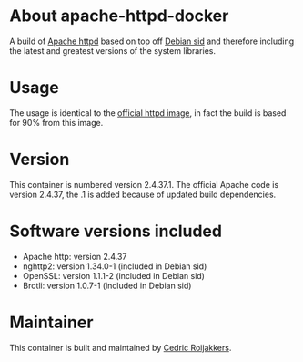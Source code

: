 # About apache-httpd-docker
A build of [Apache httpd](http://httpd.apache.org/) based on top off [Debian sid](https://www.debian.org/releases/sid/) and therefore including the latest and greatest versions of the system libraries.

# Usage
The usage is identical to the [official httpd image](https://hub.docker.com/_/httpd/), in fact the build is based for 90% from this image.

# Version
This container is numbered version 2.4.37.1. The official Apache code is version 2.4.37, the .1 is added because of updated build dependencies.

# Software versions included
- Apache http: version 2.4.37
- nghttp2: version 1.34.0-1 (included in Debian sid)
- OpenSSL: version 1.1.1-2 (included in Debian sid)
- Brotli: version 1.0.7-1 (included in Debian sid)

# Maintainer
This container is built and maintained by [Cedric Roijakkers](mailto:cedric@roijakkers.be).